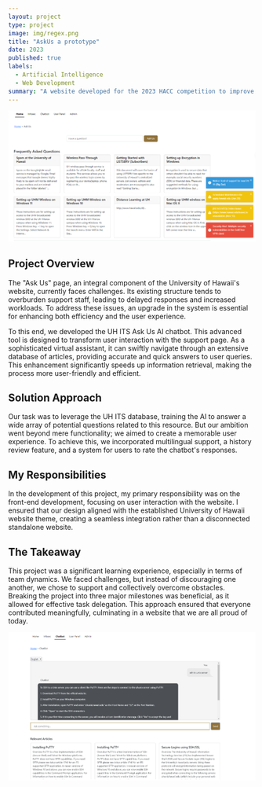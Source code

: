 ```yaml
---
layout: project
type: project
image: img/regex.png
title: "AskUs a prototype"
date: 2023
published: true
labels:
  - Artificial Intelligence
  - Web Development
summary: "A website developed for the 2023 HACC competition to improve how users get help on the Ask Us support page."
---
```


<img class="img-fluid" src="../img/landing.png">

## Project Overview
The "Ask Us" page, an integral component of the University of Hawaii's website, currently faces challenges. Its existing structure tends to overburden support staff, leading to delayed responses and increased workloads. To address these issues, an upgrade in the system is essential for enhancing both efficiency and the user experience.

To this end, we developed the UH ITS Ask Us AI chatbot. This advanced tool is designed to transform user interaction with the support page. As a sophisticated virtual assistant, it can swiftly navigate through an extensive database of articles, providing accurate and quick answers to user queries. This enhancement significantly speeds up information retrieval, making the process more user-friendly and efficient.

## Solution Approach
Our task was to leverage the UH ITS database, training the AI to answer a wide array of potential questions related to this resource. But our ambition went beyond mere functionality; we aimed to create a memorable user experience. To achieve this, we incorporated multilingual support, a history review feature, and a system for users to rate the chatbot's responses.

## My Responsibilities
In the development of this project, my primary responsibility was on the front-end development, focusing on user interaction with the website. I ensured that our design aligned with the established University of Hawaii website theme, creating a seamless integration rather than a disconnected standalone website.

## The Takeaway
This project was a significant learning experience, especially in terms of team dynamics. We faced challenges, but instead of discouraging one another, we chose to support and collectively overcome obstacles. Breaking the project into three major milestones was beneficial, as it allowed for effective task delegation. This approach ensured that everyone contributed meaningfully, culminating in a website that we are all proud of today.

<img class="img-fluid" src="../img/chatbot.png">
